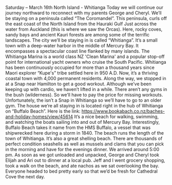 Saturday – March 16th
North Island - Whitianga
Today we will continue our journey northward to reconnect with my parents George and
Cheryl. We’ll be staying on a peninsula called “The Coromandel”. This peninsula, curls off
the east coast of the North Island from the Hauraki Gulf Just across the water from Auckland
(this is where we saw the Orcas). Here, rocky coves, sandy bays and ancient Kauri forests are
among some of the terrific landscapes.
The city we’ll be staying in is called “Whitianga”. It’s a small town with a deep-water harbor
in the middle of Mercury Bay. It encompasses a spectacular coast line flanked by many
islands. The Whitianga Marina is a world class NZ 'Clean Marina' and a popular stop-off point
for international yacht owners who cruise the South Pacific. Whitianga has been continuously
occupied for more than a thousand years since Maori explorer “Kupe's” tribe settled here in
950 A.D. Now, it’s a thriving coastal town with 4,000 permanent residents.
Along the way, we stopped in at a Snap near Hamilton to get a good workout. Although
we’ve been keeping up with cardio, we haven’t lifted in a while. There aren’t any gyms in
the bush (wilderness). So we’ll have to pay the price for missing workouts. Unfortunately,
the isn’t a Snap in Whitianga so we’ll have to go to an older gym.
The house we’re all staying in is located right in the hub of Whitianga on “Buffalo Beach”.
Here is the link: https://www.bookabach.co.nz/baches-and-holiday-homes/view/45614
It’s a nice beach for walking, swimming, and watching the boats sailing into and out of
Mercury Bay. Interestingly, Buffalo Beach takes it name from the HMS Buffalo, a vessel that was
shipwrecked here during a storm in 1840. The beach runs the length of the town of Whitianga.
It’s also a great shelling beach. There are thousands of perfect condition seashells as well as
mussels and clams that you can pick in the morning and have for the evenings dinner.
We arrived around 5:00 pm. As soon as we got unloaded and unpacked, George and Cheryl
took Elijah and Ari out to dinner at a local pub. Jeff and I went grocery shopping, took a walk
on the beach, and ate nachos as we sat overlooking the bay. Everyone headed to bed pretty
early so that we’d be fresh for Cathedral Cove the next day.

